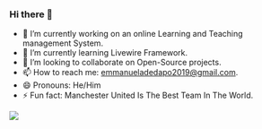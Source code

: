 ### Hi there 👋

<!--
**Dapjzl/Dapjzl** is a ✨ _special_ ✨ repository because its `README.md` (this file) appears on your GitHub profile.

Here are some ideas to get you started:

- 🔭 I’m currently working on a online learning and teaching management platform.
- 🌱 I’m currently learning Livewire Framework.
- 👯 I’m looking to collaborate on Open-Source projects.
- 📫 How to reach me: emmanueladedapo2019@gmail.com.
- 😄 Pronouns: He/Him
- ⚡ Fun fact: Manchester United Is The Best Team In The World.
-->

- 🔭 I’m currently working on an online Learning and Teaching management System.
- 🌱 I’m currently learning Livewire Framework.
- 👯 I’m looking to collaborate on Open-Source projects.
- 📫 How to reach me: emmanueladedapo2019@gmail.com.
- 😄 Pronouns: He/Him
- ⚡ Fun fact: Manchester United Is The Best Team In The World.
  
![](https://komarev.com/ghpvc/?username=Dapjzl&abbreviated=true)
